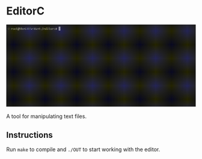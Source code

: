 # EditorC

![editor-demo](./assets/editor-demo.gif)

A tool for manipulating text files.

## Instructions

Run `make` to compile and `./OUT` to start working with the editor.

